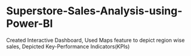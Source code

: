 # Superstore-Sales-Analysis-using-Power-BI
Created Interactive Dashboard,
Used Maps feature to depict region wise sales,
Depicted Key-Performance Indicators(KPIs)
